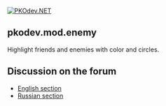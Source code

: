 [![PKOdev.NET](https://pkodev.net/uploads/monthly_2021_11/pkodevlogo_full.png.9c0b058fcf0ebbfd09e443f272c3d328.png "PKOdev.NET")](http://pkodev.net "PKOdev.NET")
## pkodev.mod.enemy
Highlight friends and enemies with color and circles.

## Discussion on the forum

- [English section](https://pkodev.net/topic/6012-highlight-friends-and-enemies-with-color/)
- [Russian section](https://pkodev.net/topic/6010-%D0%B2%D1%8B%D0%B4%D0%B5%D0%BB%D0%B5%D0%BD%D0%B8%D0%B5-%D0%B4%D1%80%D1%83%D0%B7%D0%B5%D0%B9-%D0%B8-%D0%B2%D1%80%D0%B0%D0%B3%D0%BE%D0%B2-%D1%86%D0%B2%D0%B5%D1%82%D0%BE%D0%BC/)
